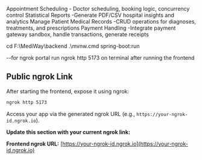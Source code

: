 Appointment Scheduling - Doctor scheduling, booking logic, concurrency control 
Statistical Reports -Generate PDF/CSV hospital insights and analytics
Manage Patient Medical Records -CRUD operations for diagnoses, treatments, and prescriptions
Payment Handling -Integrate payment gateway sandbox, handle transactions, generate receipts

cd F:\MediWay\backend
.\mvnw.cmd spring-boot:run

--for ngrok portal run ngrok http 5173 on terminal after running the frontend
## Public ngrok Link

After starting the frontend, expose it using ngrok:

```sh
ngrok http 5173
```

Access your app via the generated ngrok URL (e.g., `https://your-ngrok-id.ngrok.io`).

**Update this section with your current ngrok link:**

**Frontend ngrok URL:** [https://your-ngrok-id.ngrok.io](https://your-ngrok-id.ngrok.io)